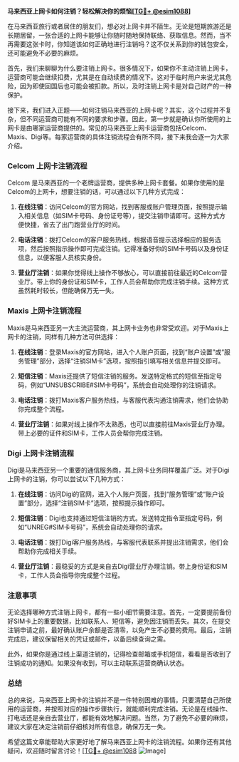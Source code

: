 **马来西亚上网卡如何注销？轻松解决你的烦恼[[TG💪+ @esim1088](https://t.me/s/esim1088)]**

在马来西亚旅行或者居住的朋友们，想必对上网卡并不陌生。无论是短期旅游还是长期居留，一张合适的上网卡能够让你随时随地保持联络、获取信息。然而，当不再需要这张卡时，你知道该如何正确地进行注销吗？这不仅关系到你的钱包安全，还可能避免不必要的麻烦。

首先，我们来聊聊为什么要注销上网卡。很多情况下，如果你不主动注销上网卡，运营商可能会继续扣费，尤其是在自动续费的情况下。这对于临时用户来说尤其危险，因为即使回国后也可能会被扣款。所以，及时注销上网卡是对自己财产的一种保护。

接下来，我们进入正题——如何注销马来西亚的上网卡呢？其实，这个过程并不复杂，但不同运营商可能有不同的要求和步骤。因此，第一步就是确认你所使用的上网卡是由哪家运营商提供的。常见的马来西亚上网卡运营商包括Celcom、Maxis、Digi等。每家运营商的具体注销流程会有所不同，接下来我会逐一为大家介绍。

### Celcom 上网卡注销流程

Celcom 是马来西亚的一个老牌运营商，提供多种上网卡套餐。如果你使用的是Celcom的上网卡，想要注销的话，可以通过以下几种方式完成：

1. **在线注销**：访问Celcom的官方网站，找到客服或账户管理页面，按照提示输入相关信息（如SIM卡号码、身份证号等），提交注销申请即可。这种方式方便快捷，省去了出门跑营业厅的时间。

2. **电话注销**：拨打Celcom的客户服务热线，根据语音提示选择相应的服务选项，然后按照指示操作即可完成注销。记得准备好你的SIM卡号码以及身份证信息，以便客服人员核实身份。

3. **营业厅注销**：如果你觉得线上操作不够放心，可以直接前往最近的Celcom营业厅。带上你的身份证和SIM卡，工作人员会帮助你完成注销手续。这种方式虽然耗时较长，但能确保万无一失。

### Maxis 上网卡注销流程

Maxis是马来西亚另一大主流运营商，其上网卡业务也非常受欢迎。对于Maxis上网卡的注销，同样有几种方法可供选择：

1. **在线注销**：登录Maxis的官方网站，进入个人账户页面，找到“账户设置”或“服务管理”部分，选择“注销SIM卡”选项，按照指引填写相关信息并提交即可。

2. **短信注销**：Maxis还提供了短信注销的服务。发送特定格式的短信至指定号码，例如“UNSUBSCRIBE#SIM卡号码”，系统会自动处理你的注销请求。

3. **电话注销**：拨打Maxis客户服务热线，与客服代表沟通注销需求，他们会协助你完成整个流程。

4. **营业厅注销**：如果对线上操作不太熟悉，也可以直接前往Maxis营业厅办理。带上必要的证件和SIM卡，工作人员会帮你完成注销。

### Digi 上网卡注销流程

Digi是马来西亚另一个重要的通信服务商，其上网卡业务同样覆盖广泛。对于Digi上网卡的注销，你可以尝试以下几种方式：

1. **在线注销**：访问Digi的官网，进入个人账户页面，找到“服务管理”或“账户设置”部分，选择“注销SIM卡”选项，按照提示操作即可。

2. **短信注销**：Digi也支持通过短信注销的方式。发送特定指令至指定号码，例如“UNREG#SIM卡号码”，系统会自动处理你的请求。

3. **电话注销**：拨打Digi客户服务热线，与客服代表联系并提出注销需求，他们会帮助你完成相关手续。

4. **营业厅注销**：最稳妥的方式是亲自去Digi营业厅办理注销。带上身份证和SIM卡，工作人员会指导你完成整个过程。

### 注意事项

无论选择哪种方式注销上网卡，都有一些小细节需要注意。首先，一定要提前备份好SIM卡上的重要数据，比如联系人、短信等，避免因注销而丢失。其次，在提交注销申请之前，最好确认账户余额是否清零，以免产生不必要的费用。最后，注销完成后，建议保留相关的凭证或邮件，以备后续查询之需。

此外，如果你是通过线上渠道注销的，记得检查邮箱或手机短信，看看是否收到了注销成功的通知。如果没有收到，可以主动联系运营商确认状态。

### 总结

总的来说，马来西亚上网卡的注销并不是一件特别困难的事情。只要清楚自己所使用的运营商，并按照对应的操作步骤执行，就能顺利完成注销。无论是在线操作、打电话还是亲自去营业厅，都能有效地解决问题。当然，为了避免不必要的麻烦，建议大家在决定注销前仔细核对所有信息，确保万无一失。

希望这篇文章能帮助大家更好地了解马来西亚上网卡的注销流程。如果你还有其他疑问，欢迎随时留言讨论！[[TG💪+ @esim1088](https://t.me/s/esim1088) ![Image](https://i.postimg.cc/4NQfJmqS/Snipaste-2025-05-13-00-14-12.png)]